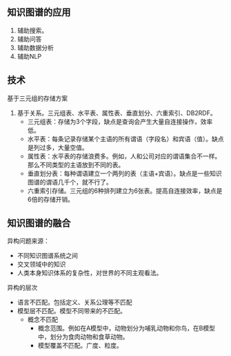 ## 知识图谱的应用

1. 辅助搜索。
2. 辅助问答
3. 辅助数据分析
4. 辅助NLP


## 技术

基于三元组的存储方案
1. 基于关系。三元组表、水平表、属性表、垂直划分、六重索引、DB2RDF。
    - 三元组表：存储为3个字段，缺点是查询会产生大量自连接操作，效率低。
    - 水平表：每条记录存储某个主语的所有谓语（字段名）和宾语（值）。缺点是列过多，大量空值。
    - 属性表：水平表的存储浪费多。例如，人和公司对应的谓语集合不一样。那么不同类型的主语放到不同的表。
    - 垂直划分表：每种谓语建立一个两列的表（主语+宾语）。缺点是一些知识图谱的谓语几千个，就不行了。
    - 六重索引存储。三元组的6种排列建立为6张表。提高自连接效率，缺点是6倍的存储开销。


## 知识图谱的融合

异构问题来源：
- 不同知识图谱系统之间
- 交叉领域中的知识
- 人类本身知识体系的复杂性，对世界的不同主观看法。

异构的层次
- 语言不匹配。包括定义、关系公理等不匹配
- 模型层不匹配。模型不同带来的不匹配。
    - 概念不匹配
        - 概念范围。例如在A模型中，动物划分为哺乳动物和你鸟，在B模型中，划分为食肉动物和食草动物。
        - 模型覆盖不匹配。广度、粒度。
